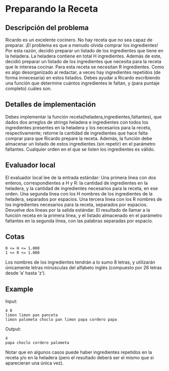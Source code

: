 # Preparando la Receta

## Descripción del problema
Ricardo es un excelente cocinero. No
hay receta que no sea capaz de preparar.
¡El problema es que a menudo olvida
comprar los ingredientes!
Por esta razón, decidió preparar un
listado de los ingredientes que tiene en
la heladera. La heladera contiene en total
H ingredientes. Además de este, decidió
preparar un listado de los ingredientes que
necesita para la receta que le interesa
cocinar. Para esta receta se necesitan R
ingredientes.
Como es algo desorganizado al redactar,
a veces hay ingredientes repetidos
(de forma innecesaria) en estos listados.
Debes ayudar a Ricardo escribiendo
una función que determine cuántos ingredientes
le faltan, y (para puntaje completo)
cuáles son.

## Detalles de implementación
Debes implementar la función
receta(heladera,ingredientes,faltantes),
que dados dos arreglos de strings
heladera e ingredientes con todos los
ingredientes presentes en la heladera y
los necesarios para la receta, respectivamente;
retorne la cantidad de ingredientes
que hace falta comprar para que Ricardo
prepare la receta. Además, la función
debe almacenar un listado de estos
ingredientes (sin repetir) en el parámetro
faltantes. Cualquier orden en el que se
listen los ingredientes es válido.

## Evaluador local
El evaluador local lee de la entrada
estándar:
Una primera línea con dos enteros,
correspondientes a H y R: la cantidad
de ingredientes en la heladera, y
la cantidad de ingredientes necesarios
para la receta, en ese orden.
Una segunda línea con los H nombres
de los ingredientes de la heladera,
separados por espacios.
Una tercera línea con los R nombres
de los ingredientes necesarios para
la receta, separados por espacios.
Devuelve dos líneas por la salida estándar.
El resultado de llamar a la función
receta en la primera línea, y el listado
almacenado en el parámetro faltantes
en la segunda línea, con las palabras
separadas por espacio.

## Cotas
```
0 <= H <= 1.000
1 <= R <= 1.000
```
Los nombres de los ingredientes tendrán
a lo sumo 8 letras, y utilizarán
únicamente letras minúsculas del
alfabeto inglés (compuesto por 26
letras desde ’a’ hasta ’z’).

## Example
Input:
```
4 8
limon limon pan panceta
limon palometa choclo pan limon papa cordero papa
```
Output:
```
4
papa choclo cordero palometa
```
Notar que en algunos casos puede haber
ingredientes repetidos en la receta y/o
en la heladera (pero el resultado deberá
ser el mismo que si aparecieran una única
vez).
